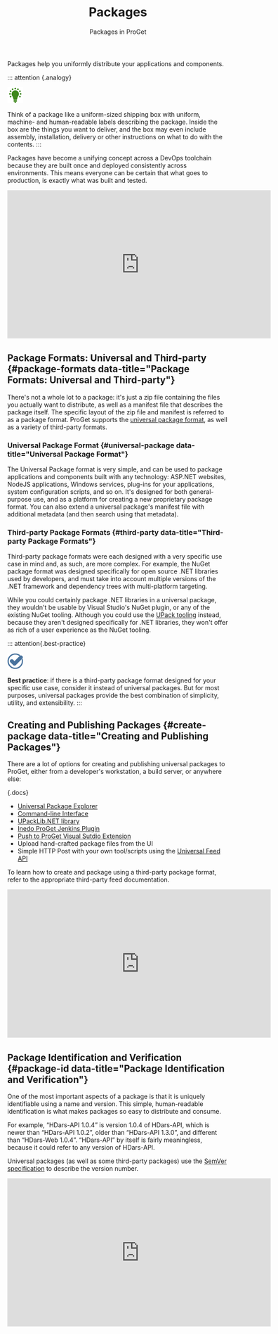 ﻿---
title: Packages
subtitle: Packages in ProGet
sequence: 100
keywords: proget, packages

---
Packages help you uniformly distribute your applications and components.

::: attention {.analogy}

![](/resources/images/icons/analogy.png)

Think of a package like a uniform-sized shipping box with uniform, machine- and human-readable labels describing the package. Inside the box are the things you want to deliver, and the box may even include assembly, installation, delivery or other instructions on what to do with the contents.
:::

Packages have become a unifying concept across a DevOps toolchain because they are built once and deployed consistently across environments. This means everyone can be certain that what goes to production, is exactly what was built and tested.

<iframe width="600" height="337" src="https://www.youtube.com/embed/Znflf98ahzQ" frameborder="0" allowfullscreen="true"></iframe>

## Package Formats: Universal and Third-party {#package-formats data-title="Package Formats: Universal and Third-party"}

There's not a whole lot to a package: it's just a zip file containing the files you actually want to distribute, as well as a manifest file that describes the package itself. The specific layout of the zip file and manifest is referred to as a package format. ProGet supports the [universal package format](/support/documentation/upack/universal-packages/package-format), as well as a variety of third-party formats.

### Universal Package Format {#universal-package data-title="Universal Package Format"}

The Universal Package format is very simple, and can be used to package applications and components built with any technology: ASP.NET websites, NodeJS applications, Windows services, plug-ins for your applications, system configuration scripts, and so on. It's designed for both general-purpose use, and as a platform for creating a new proprietary package format. You can also extend a universal package's manifest file with additional metadata (and then search using that metadata).

### Third-party Package Formats {#third-party data-title="Third-party Package Formats"}

Third-party package formats were each designed with a very specific use case in mind and, as such, are more complex. For example, the NuGet package format was designed specifically for open source .NET libraries used by developers, and must take into account multiple versions of the .NET framework and dependency trees with multi-platform targeting.

While you could certainly package .NET libraries in a universal package, they wouldn't be usable by Visual Studio's NuGet plugin, or any of the existing NuGet tooling. Although you could use the [UPack tooling](/upack) instead, because they aren't designed specifically for .NET libraries, they won't offer as rich of a user experience as the NuGet tooling.

::: attention{.best-practice}

![](/resources/images/icons/best-practices.png)

**Best practice**: if there is a third-party package format designed for your specific use case, consider it instead of universal packages. But for most purposes, universal packages provide the best combination of simplicity, utility, and extensibility.
:::

## Creating and Publishing Packages {#create-package data-title="Creating and Publishing Packages"}

There are a lot of options for creating and publishing universal packages to ProGet, either from a developer's workstation, a build server, or anywhere else:

{.docs}
- [Universal Package Explorer](/support/documentation/upack/upe)
- [Command-line Interface](/support/documentation/upack/upack-cli)   
- [UPackLib.NET library](/support/documentation/upack/upacklib-net)
- [Inedo ProGet Jenkins Plugin](/den/proget/jenkinsplugin)
- [Push to ProGet Visual Sutdio Extension](/den/proget/visualstudio)
- Upload hand-crafted package files from the UI
- Simple HTTP Post with your own tool/scripts using the [Universal Feed API](/support/documentation/upack/feed-api/endpoints)

To learn how to create and package using a third-party package format, refer to the appropriate third-party feed documentation.

<iframe width="600" height="337" src="https://www.youtube.com/embed/ylb0AGnr6AA" frameborder="0" allowfullscreen="true"></iframe>

## Package Identification and Verification {#package-id data-title="Package Identification and Verification"}

One of the most important aspects of a package is that it is uniquely identifiable using a name and version. This simple, human-readable identification is what makes packages so easy to distribute and consume.

For example, “HDars-API 1.0.4” is version 1.0.4 of HDars-API, which is newer than “HDars-API 1.0.2”, older than “HDars-API 1.3.0”, and different than “HDars-Web 1.0.4”. “HDars-API” by itself is fairly meaningless, because it could refer to any version of HDars-API.

Universal packages (as well as some third-party packages) use the [SemVer specification](http://www.semver.org) to describe the version number.

<iframe width="600" height="337" src="https://www.youtube.com/embed/Si3eWq1yHXs" frameborder="0" allowfullscreen="true"></iframe>
